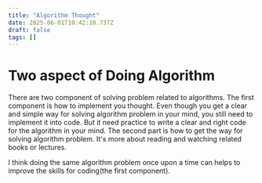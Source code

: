 ```yaml
---
title: "Algorithm Thought"
date: 2025-06-01T10:42:10.737Z
draft: false
tags: []
---
```


# Two aspect of Doing Algorithm
There are two component of solving problem related to algorithms.
The first component is how to implement you thought. Even though you get a clear and simple way for solving algorithm problem in your mind, you still need to implement it into code. But it need practice to write a clear and right code for the algorithm in your mind.
The second part is how to get the way for solving algorithm problem. It's more about reading and watching related books or lectures.

I think doing the same algorithm problem once upon a time can helps to improve the skills for coding(the first component).